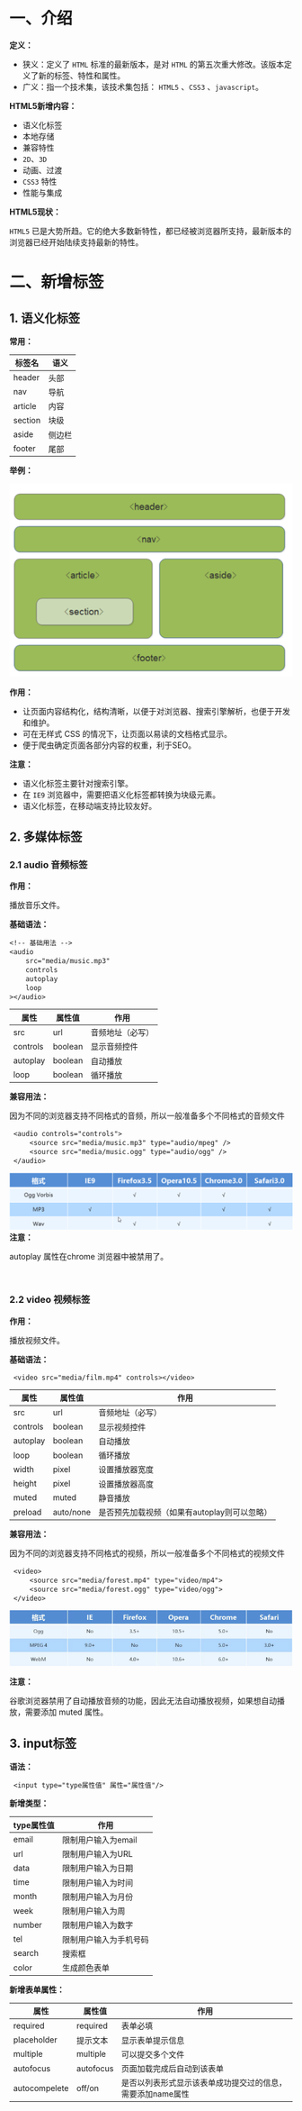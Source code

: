 # 一、介绍

**定义：**

-   狭义：定义了 `HTML` 标准的最新版本，是对 `HTML` 的第五次重大修改。该版本定义了新的标签、特性和属性。
-   广义：指一个技术集，该技术集包括： `HTML5` 、`CSS3` 、`javascript`。

**HTML5新增内容：**
-   语义化标签
-   本地存储
-   兼容特性
-   `2D`、`3D`
-   动画、过渡
-   `CSS3` 特性
-   性能与集成

**HTML5现状：**

`HTML5` 已是大势所趋。它的绝大多数新特性，都已经被浏览器所支持，最新版本的浏览器已经开始陆续支持最新的特性。


# 二、新增标签
## 1. 语义化标签

**常用：**

| **标签名** | **语义** |
| ---------- | -------- |
| header     | 头部     |
| nav        | 导航     |
| article    | 内容     |
| section    | 块级     |
| aside      | 侧边栏   |
| footer     | 尾部     |

**举例：**

![image-20230130012956804](img/image-20230130012956804.png)

**作用：**

- 让页面内容结构化，结构清晰，以便于对浏览器、搜索引擎解析，也便于开发和维护。
- 可在无样式 CSS 的情况下，让页面以易读的文档格式显示。
- 便于爬虫确定页面各部分内容的权重，利于SEO。

**注意：**

-   语义化标签主要针对搜索引擎。
-   在 `IE9` 浏览器中，需要把语义化标签都转换为块级元素。
-   语义化标签，在移动端支持比较友好。

## 2. 多媒体标签

### 2.1 audio 音频标签

**作用：**

播放音乐文件。

**基础语法：**

```
<!-- 基础用法 -->
<audio 
    src="media/music.mp3" 
    controls 
    autoplay 
    loop
></audio>
```

| 属性     | 属性值  | 作用             |
| -------- | ------- | ---------------- |
| src      | url     | 音频地址（必写） |
| controls | boolean | 显示音频控件     |
| autoplay | boolean | 自动播放         |
| loop     | boolean | 循环播放         |

**兼容用法：**

因为不同的浏览器支持不同格式的音频，所以一般准备多个不同格式的音频文件

```
 <audio controls="controls">
     <source src="media/music.mp3" type="audio/mpeg" />
     <source src="media/music.ogg" type="audio/ogg" />
 </audio>
```
![image-20230130013022349](img/image-20230130013022349.png)
**注意：**

autoplay 属性在chrome 浏览器中被禁用了。

​    


### 2.2 video 视频标签

**作用：**

播放视频文件。

**基础语法：**

```
 <video src="media/film.mp4" controls></video>
```

| 属性     | 属性值    | 作用                                         |
| -------- | --------- | -------------------------------------------- |
| src      | url       | 音频地址（必写）                             |
| controls | boolean   | 显示视频控件                                 |
| autoplay | boolean   | 自动播放                                     |
| loop     | boolean   | 循环播放                                     |
| width    | pixel     | 设置播放器宽度                               |
| height   | pixel     | 设置播放器高度                               |
| muted    | muted     | 静音播放                                     |
| preload  | auto/none | 是否预先加载视频（如果有autoplay则可以忽略） |

**兼容用法：**

因为不同的浏览器支持不同格式的视频，所以一般准备多个不同格式的视频文件

```
 <video>
     <source src="media/forest.mp4" type="video/mp4">
     <source src="media/forest.ogg" type="video/ogg">
 </video>
```

![image-20230130013037138](img/image-20230130013037138.png)

**注意：**

谷歌浏览器禁用了自动播放音频的功能，因此无法自动播放视频，如果想自动播放，需要添加 muted 属性。


## 3. input标签

**语法：**

```
 <input type="type属性值" 属性="属性值"/>
```

**新增类型：**

| type属性值 | 作用                   |
| ---------- | ---------------------- |
| email      | 限制用户输入为email    |
| url        | 限制用户输入为URL      |
| data       | 限制用户输入为日期     |
| time       | 限制用户输入为时间     |
| month      | 限制用户输入为月份     |
| week       | 限制用户输入为周       |
| number     | 限制用户输入为数字     |
| tel        | 限制用户输入为手机号码 |
| search     | 搜索框                 |
| color      | 生成颜色表单           |

**新增表单属性：**

| 属性          | 属性值    | 作用                                                       |
| ------------- | --------- | ---------------------------------------------------------- |
| required      | required  | 表单必填                                                   |
| placeholder   | 提示文本  | 显示表单提示信息                                           |
| multiple      | multiple  | 可以提交多个文件                                           |
| autofocus     | autofocus | 页面加载完成后自动到该表单                                 |
| autocompelete | off/on    | 是否以列表形式显示该表单成功提交过的信息，需要添加name属性 |